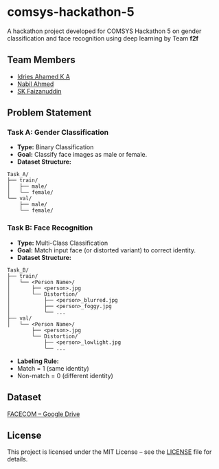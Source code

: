 # comsys-hackathon-5
A hackathon project developed for COMSYS Hackathon 5 on gender classification and face recognition using deep learning by Team **f2f**

## Team Members
- [Idries Ahamed K A](https://github.com/1drie5)  
- [Nabil Ahmed](https://github.com/TerrArx)  
- [SK Faizanuddin](https://github.com/SKfaizan-786)  

## Problem Statement

### Task A: Gender Classification
- **Type:** Binary Classification  
- **Goal:** Classify face images as male or female.  
- **Dataset Structure:**  
```
Task_A/
├── train/
│   ├── male/
│   └── female/
└── val/
    ├── male/
    └── female/
```

### Task B: Face Recognition
- **Type:** Multi-Class Classification  
- **Goal:** Match input face (or distorted variant) to correct identity.  
- **Dataset Structure:**  

```
Task_B/
├── train/
│   └── <Person Name>/
│       ├── <person>.jpg
│       └── Distortion/
│           ├── <person>_blurred.jpg
│           ├── <person>_foggy.jpg
│           └── ...
├── val/
│   └── <Person Name>/
        ├── <person>.jpg
        └── Distortion/
            ├── <person>_lowlight.jpg
            └── ...
```

- **Labeling Rule:**  
- Match = 1 (same identity)  
- Non-match = 0 (different identity)  

## Dataset
[FACECOM – Google Drive](https://drive.google.com/drive/folders/1h9PqzIF1Kq-9p8r69ifZvo9ie_EmB1Ym?usp=sharing)

## License
This project is licensed under the MIT License – see the [LICENSE](LICENSE) file for details.